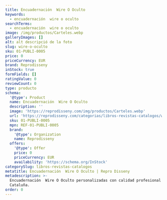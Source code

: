 ```yaml
---
title: Encuadernación  Wire O Oculto
keywords:
  - encuadernación  wire o oculto
searchTerms:
  - encuadernación  wire o oculto
image: /img/productos/Carteles.webp
galleryImages: []
alt: alt descripció de la foto
slug: wire-o-oculto
sku: 01-PUBLI-0005
price: 0
priceCurrency: EUR
brand: Reprodisseny
inStock: true
formFields: []
ratingValue: 0
reviewCount: 0
type: producto
schema:
  '@type': Product
  name: Encuadernación  Wire O Oculto
  description: ''
  image: 'https://reprodisseny.com/img/productos/Carteles.webp'
  url: 'https://reprodisseny.com/categorias/libros-revistas-catalogos/wire-o-oculto'
  sku: 01-PUBLI-0005
  mpn: REF-01-PUBLI-0005
  brand:
    '@type': Organization
    name: Reprodisseny
  offers:
    '@type': Offer
    price: 0
    priceCurrency: EUR
    availability: 'https://schema.org/InStock'
categorySlug: libros-revistas-catalogos
metatitle: Encuadernación  Wire O Oculto | Repro Disseny
metadescription: >-
  Encuadernación  Wire O Oculto personalizadas con calidad profesional en
  Cataluña.
order: 0
---
```


